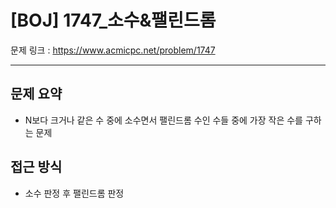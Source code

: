 # [BOJ] 1747_소수&팰린드롬

문제 링크 : https://www.acmicpc.net/problem/1747

----------------
## 문제 요약
  - N보다 크거나 같은 수 중에 소수면서 팰린드롬 수인 수들 중에 가장 작은 수를 구하는 문제

## 접근 방식
  - 소수 판정 후 팰린드롬 판정
